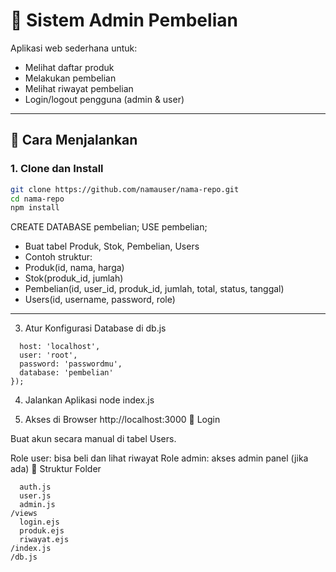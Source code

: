 # 🛒 Sistem Admin Pembelian

Aplikasi web sederhana untuk:

- Melihat daftar produk
- Melakukan pembelian
- Melihat riwayat pembelian
- Login/logout pengguna (admin & user)

---

## 🔧 Cara Menjalankan

### 1. Clone dan Install
```bash
git clone https://github.com/namauser/nama-repo.git
cd nama-repo
npm install
```

CREATE DATABASE pembelian;
USE pembelian;

- Buat tabel Produk, Stok, Pembelian, Users
- Contoh struktur:
- Produk(id, nama, harga)
- Stok(produk_id, jumlah)
- Pembelian(id, user_id, produk_id, jumlah, total, status, tanggal)
- Users(id, username, password, role)

---

3. Atur Konfigurasi Database di db.js
```const db = mysql.createConnection({
  host: 'localhost',
  user: 'root',
  password: 'passwordmu',
  database: 'pembelian'
});
```
4. Jalankan Aplikasi
node index.js

6. Akses di Browser
http://localhost:3000
🔐 Login

Buat akun secara manual di tabel Users.

Role user: bisa beli dan lihat riwayat
Role admin: akses admin panel (jika ada)
📁 Struktur Folder

``` /routes
  auth.js
  user.js
  admin.js
/views
  login.ejs
  produk.ejs
  riwayat.ejs
/index.js
/db.js
```
